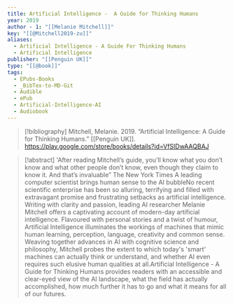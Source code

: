 ```yaml
---
title: Artificial Intelligence -  A Guide for Thinking Humans
year: 2019
author - 1: "[[Melanie Mitchell]]"
key: "[[@Mitchell2019-zu]]"
aliases:
  - Artificial Intelligence - A Guide For Thinking Humans
  - Artificial Intelligence
publisher: "[[Penguin UK]]"
type: "[[@book]]"
tags:
  - EPubs-Books
  - _BibTex-to-MD-Git
  - Audible
  - ePub
  - Artificial-Intelligence-AI
  - Audiobook
---
```


> [!bibliography]
> Mitchell, Melanie. 2019. “Artificial Intelligence: A Guide for Thinking Humans.” [[Penguin UK]]. https://play.google.com/store/books/details?id=VfSIDwAAQBAJ

> [!abstract]
> 'After reading Mitchell’s guide, you’ll know what you don’t know and what other people don’t know, even though they claim to know it. And that’s invaluable” The New York Times A leading computer scientist brings human sense to the AI bubbleNo recent scientific enterprise has been so alluring, terrifying and filled with extravagant promise and frustrating setbacks as artificial intelligence. Writing with clarity and passion, leading AI researcher Melanie Mitchell offers a captivating account of modern-day artificial intelligence. Flavoured with personal stories and a twist of humour, Artificial Intelligence illuminates the workings of machines that mimic human learning, perception, language, creativity and common sense. Weaving together advances in AI with cognitive science and philosophy, Mitchell probes the extent to which today's 'smart' machines can actually think or understand, and whether AI even requires such elusive human qualities at all.Artificial Intelligence -  A Guide for Thinking Humans provides readers with an accessible and clear-eyed view of the AI landscape, what the field has actually accomplished, how much further it has to go and what it means for all of our futures.